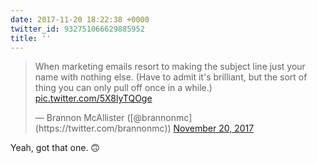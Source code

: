 ```yaml
---
date: 2017-11-20 18:22:38 +0000
twitter_id: 932751066629885952
title: ''
---
```


<blockquote class="twitter-tweet"><p lang="en" dir="ltr">When marketing emails resort to making the subject line just your name with nothing else. (Have to admit it&#39;s brilliant, but the sort of thing you can only pull off once in a while.) <a href="https://t.co/5X8lyTQOge">pic.twitter.com/5X8lyTQOge</a></p>&mdash; Brannon McAllister ([@brannonmc](https://twitter.com/brannonmc)) <a href="https://twitter.com/brannonmc/status/932746888922705921?ref_src=twsrc%5Etfw">November 20, 2017</a></blockquote>
<script async src="https://platform.twitter.com/widgets.js" charset="utf-8"></script>

Yeah, got that one. 🙃
